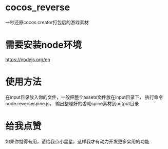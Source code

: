 # cocos_reverse
一秒还原cocos creator打包后的游戏素材

# 需要安装node环境
https://nodejs.org/en

# 使用方法
在input目录放入你的文件，一般把整个assets文件放在input目录下，
执行命令 node reversespine.js，
输出整理好的游戏spine素材到output目录

# 给我点赞
如果你觉得有用，请给我点小星星，这样我才有动力开发更多实用的功能
